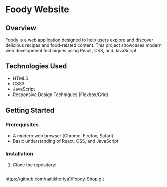 # Foody Website

## Overview

Foody is a  web application designed to help users explore and discover delicious recipes and food-related content.
This project showcases modern web development techniques using React, CSS, and JavaScript.

## Technologies Used

- HTML5
- CSS3
- JavaScript
- Responsive Design Techniques (Flexbox/Grid)

## Getting Started

### Prerequisites

- A modern web browser (Chrome, Firefox, Safari)
- Basic understanding of React, CSS, and JavaScript

### Installation

1. Clone the repository:
   ```bash
https://github.com/naitikhoriya1/Foody-Shop.git
